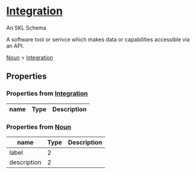 # [Integration](../../core/integration)

An SKL Schema

A software tool or serivce which makes data or capabilities accessible via an API.

[Noun](../../core/noun) > [Integration](../../core/integration)

## Properties

### Properties from [Integration](../../core/integration)

| name | Type | Description |
| ---- | ---- | ----------- |


### Properties from [Noun](../../core/noun)

| name | Type | Description |
| ---- | ---- | ----------- |
| label | 2 | |
| description | 2 | |


